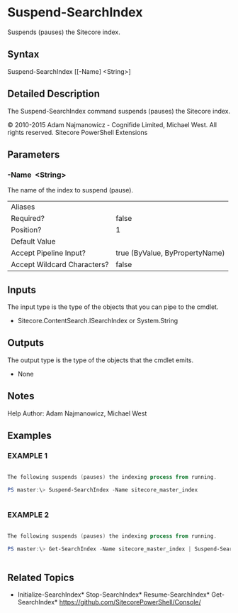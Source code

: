# Suspend-SearchIndex 
 
Suspends (pauses) the Sitecore index. 
 
## Syntax 
 
Suspend-SearchIndex [[-Name] &lt;String&gt;] 
 
 
## Detailed Description 
 
The Suspend-SearchIndex command suspends (pauses) the Sitecore index. 
 
© 2010-2015 Adam Najmanowicz - Cognifide Limited, Michael West. All rights reserved. Sitecore PowerShell Extensions 
 
## Parameters 
 
### -Name&nbsp; &lt;String&gt; 
 
The name of the index to suspend (pause). 
 
<table>
    <thead></thead>
    <tbody>
        <tr>
            <td>Aliases</td>
            <td></td>
        </tr>
        <tr>
            <td>Required?</td>
            <td>false</td>
        </tr>
        <tr>
            <td>Position?</td>
            <td>1</td>
        </tr>
        <tr>
            <td>Default Value</td>
            <td></td>
        </tr>
        <tr>
            <td>Accept Pipeline Input?</td>
            <td>true (ByValue, ByPropertyName)</td>
        </tr>
        <tr>
            <td>Accept Wildcard Characters?</td>
            <td>false</td>
        </tr>
    </tbody>
</table> 
 
## Inputs 
 
The input type is the type of the objects that you can pipe to the cmdlet. 
 
* Sitecore.ContentSearch.ISearchIndex or System.String 
 
## Outputs 
 
The output type is the type of the objects that the cmdlet emits. 
 
* None 
 
## Notes 
 
Help Author: Adam Najmanowicz, Michael West 
 
## Examples 
 
### EXAMPLE 1 
 
 
 
```powershell   
 
The following suspends (pauses) the indexing process from running.

PS master:\> Suspend-SearchIndex -Name sitecore_master_index 
 
``` 
 
### EXAMPLE 2 
 
 
 
```powershell   
 
The following suspends (pauses) the indexing process from running.

PS master:\> Get-SearchIndex -Name sitecore_master_index | Suspend-SearchIndex 
 
``` 
 
## Related Topics 
 
* Initialize-SearchIndex* Stop-SearchIndex* Resume-SearchIndex* Get-SearchIndex* <a href='https://github.com/SitecorePowerShell/Console/' target='_blank'>https://github.com/SitecorePowerShell/Console/</a><br/>
